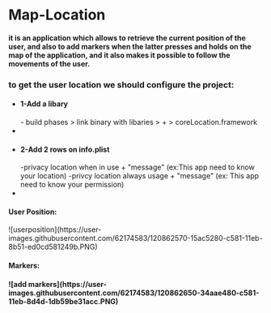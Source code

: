# Map-Location
<h4>it is an application which allows to retrieve the current position of the user, and also to add markers when the latter presses and holds on the map of the application, and it also makes it possible to follow the movements of the user.<h4>
<h3>to get the user location we should configure the project:</h3>
<ul>
  <li><h4>1-Add a libary</h4>
  - build phases > link binary with libaries > + > coreLocation.framework <li>
  <li><h4>2-Add 2 rows on info.plist</h4>
  -privacy location when in use + "message" (ex:This app need to know your location)
  -privcy location always usage + "message"  (ex: This app need to know your permission)<li>
    </ul>

  
  <h4>User Position:</h4>
  ![userposition](https://user-images.githubusercontent.com/62174583/120862570-15ac5280-c581-11eb-8b51-ed0cd581249b.PNG)
  
  <h4>Markers:<h4>
    ![add markers](https://user-images.githubusercontent.com/62174583/120862650-34aae480-c581-11eb-8d4d-1db59be31acc.PNG)

